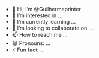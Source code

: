 - 👋 Hi, I’m @Guilhermeprinter
- 👀 I’m interested in ...
- 🌱 I’m currently learning ...
- 💞️ I’m looking to collaborate on ...
- 📫 How to reach me ...
- 😄 Pronouns: ...
- ⚡ Fun fact: ...

<!---
Guilhermeprinter/Guilhermeprinter is a ✨ special ✨ repository because its `README.md` (this file) appears on your GitHub profile.
You can click the Preview link to take a look at your changes.
--->

